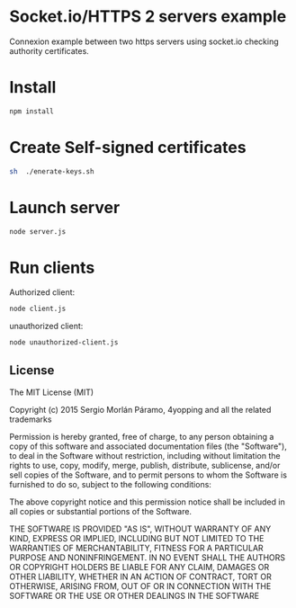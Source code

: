 # Socket.io/HTTPS 2 servers example

Connexion example between two https servers using socket.io checking authority certificates.


# Install

```bash
npm install
```


# Create Self-signed certificates

```bash
sh  ./enerate-keys.sh
```


# Launch server

```bash
node server.js
```


# Run clients

 Authorized client:

```bash
node client.js
```

unauthorized client:

```bash
node unauthorized-client.js
```


## License

The MIT License (MIT)

Copyright (c) 2015 Sergio Morlán Páramo, 4yopping and all the related trademarks

Permission is hereby granted, free of charge, to any person obtaining a copy
of this software and associated documentation files (the "Software"), to deal
in the Software without restriction, including without limitation the rights
to use, copy, modify, merge, publish, distribute, sublicense, and/or sell
copies of the Software, and to permit persons to whom the Software is
furnished to do so, subject to the following conditions:

The above copyright notice and this permission notice shall be included in
all copies or substantial portions of the Software.

THE SOFTWARE IS PROVIDED "AS IS", WITHOUT WARRANTY OF ANY KIND, EXPRESS OR
IMPLIED, INCLUDING BUT NOT LIMITED TO THE WARRANTIES OF MERCHANTABILITY,
FITNESS FOR A PARTICULAR PURPOSE AND NONINFRINGEMENT. IN NO EVENT SHALL THE
AUTHORS OR COPYRIGHT HOLDERS BE LIABLE FOR ANY CLAIM, DAMAGES OR OTHER
LIABILITY, WHETHER IN AN ACTION OF CONTRACT, TORT OR OTHERWISE, ARISING FROM,
OUT OF OR IN CONNECTION WITH THE SOFTWARE OR THE USE OR OTHER DEALINGS IN
THE SOFTWARE
